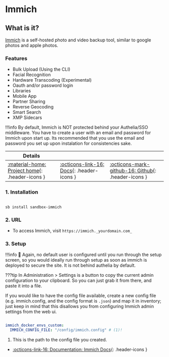 # Immich

## What is it?

[Immich](https://immich.app/) is a self-hosted photo and video backup tool, similar to google photos and apple photos.

### Features

- Bulk Upload (Using the CLI)
- Facial Recognition
- Hardware Transcoding (Experimental)
- Oauth and/or password login
- Libraries
- Mobile App
- Partner Sharing
- Reverse Geocoding
- Smart Search
- XMP Sidecars

!!!info
    By default, Immich is NOT protected behind your Authelia/SSO middleware. You have to create a user with an email and password for Immich upon start up. Its recommended that you use the email and password you set up upon instalation for consistencies sake.

| Details     |             |             |
|-------------|-------------|-------------|
| [:material-home: Project home](https://immich.app/){: .header-icons } | [:octicons-link-16: Docs](https://immich.app/docs/overview/introduction){: .header-icons } | [:octicons-mark-github-16: Github](https://github.com/immich-app/immich){: .header-icons }|

### 1. Installation

``` shell

sb install sandbox-immich

```

### 2. URL

- To access Immich, visit `https://immich._yourdomain.com_`

### 3. Setup

!!!info
    📢 Again, no default user is configured until you run through the setup screen, so you would ideally run through setup as soon as immich is deployed to secure the site. It is not behind authelia by default.

???tip
    In Administration > Settings is a button to copy the current admin configuration to your clipboard. So you can just grab it from there, and paste it into a file.

If you would like to have the config file available, create a new config file (e.g. immich.config, and the config format is `.json`) and map it in inventory; just keep in mind that this disallows you from configuring Immich admin settings from the web ui.

``` yaml title="Inventory"

immich_docker_envs_custom:
  IMMICH_CONFIG_FILE: "/config/immich.config" # (1)!

```

1. This is the path to the config file you created.

- [:octicons-link-16: Documentation: Immich Docs](https://immich.app/docs/overview/introduction){: .header-icons }
